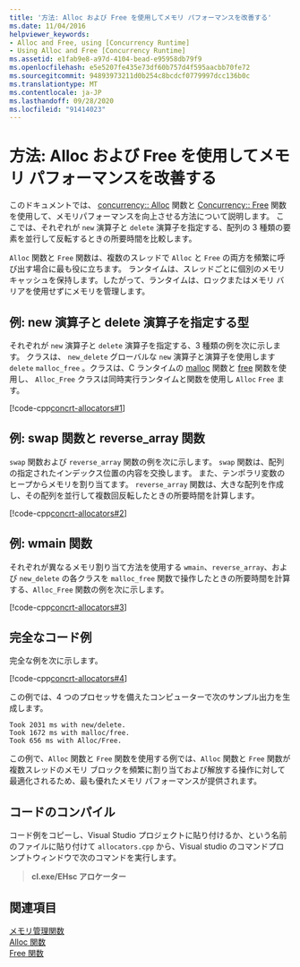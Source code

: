 ```yaml
---
title: '方法: Alloc および Free を使用してメモリ パフォーマンスを改善する'
ms.date: 11/04/2016
helpviewer_keywords:
- Alloc and Free, using [Concurrency Runtime]
- Using Alloc and Free [Concurrency Runtime]
ms.assetid: e1fab9e8-a97d-4104-bead-e95958db79f9
ms.openlocfilehash: e5e5207fe435e73df60b757d4f595aacbb70fe72
ms.sourcegitcommit: 94893973211d0b254c8bcdcf0779997dcc136b0c
ms.translationtype: MT
ms.contentlocale: ja-JP
ms.lasthandoff: 09/28/2020
ms.locfileid: "91414023"
---
```

# <a name="how-to-use-alloc-and-free-to-improve-memory-performance"></a>方法: Alloc および Free を使用してメモリ パフォーマンスを改善する

このドキュメントでは、 [concurrency:: Alloc](reference/concurrency-namespace-functions.md#alloc) 関数と [Concurrency:: Free](reference/concurrency-namespace-functions.md#free) 関数を使用して、メモリパフォーマンスを向上させる方法について説明します。 ここでは、それぞれが `new` 演算子と `delete` 演算子を指定する、配列の 3 種類の要素を並行して反転するときの所要時間を比較します。

`Alloc` 関数と `Free` 関数は、複数のスレッドで `Alloc` と `Free` の両方を頻繁に呼び出す場合に最も役に立ちます。 ランタイムは、スレッドごとに個別のメモリ キャッシュを保持します。したがって、ランタイムは、ロックまたはメモリ バリアを使用せずにメモリを管理します。

## <a name="example-types-that-specify-new-and-delete-operators"></a>例: new 演算子と delete 演算子を指定する型

それぞれが `new` 演算子と `delete` 演算子を指定する、3 種類の例を次に示します。 クラスは、 `new_delete` グローバルな `new` 演算子と演算子を使用します `delete` `malloc_free` 。クラスは、C ランタイムの [malloc](../../c-runtime-library/reference/malloc.md) 関数と [free](../../c-runtime-library/reference/free.md) 関数を使用し、 `Alloc_Free` クラスは同時実行ランタイムと関数を使用し `Alloc` `Free` ます。

[!code-cpp[concrt-allocators#1](../../parallel/concrt/codesnippet/cpp/how-to-use-alloc-and-free-to-improve-memory-performance_1.cpp)]

## <a name="example-swap-and-reverse_array-functions"></a>例: swap 関数と reverse_array 関数

`swap` 関数および `reverse_array` 関数の例を次に示します。 `swap` 関数は、配列の指定されたインデックス位置の内容を交換します。 また、テンポラリ変数のヒープからメモリを割り当てます。 `reverse_array` 関数は、大きな配列を作成し、その配列を並行して複数回反転したときの所要時間を計算します。

[!code-cpp[concrt-allocators#2](../../parallel/concrt/codesnippet/cpp/how-to-use-alloc-and-free-to-improve-memory-performance_2.cpp)]

## <a name="example-wmain-function"></a>例: wmain 関数

それぞれが異なるメモリ割り当て方法を使用する `wmain`、`reverse_array`、および `new_delete` の各クラスを `malloc_free` 関数で操作したときの所要時間を計算する、`Alloc_Free` 関数の例を次に示します。

[!code-cpp[concrt-allocators#3](../../parallel/concrt/codesnippet/cpp/how-to-use-alloc-and-free-to-improve-memory-performance_3.cpp)]

## <a name="complete-code-example"></a>完全なコード例

完全な例を次に示します。

[!code-cpp[concrt-allocators#4](../../parallel/concrt/codesnippet/cpp/how-to-use-alloc-and-free-to-improve-memory-performance_4.cpp)]

この例では、4 つのプロセッサを備えたコンピューターで次のサンプル出力を生成します。

```Output
Took 2031 ms with new/delete.
Took 1672 ms with malloc/free.
Took 656 ms with Alloc/Free.
```

この例で、`Alloc` 関数と `Free` 関数を使用する例では、`Alloc` 関数と `Free` 関数が複数スレッドのメモリ ブロックを頻繁に割り当ておよび解放する操作に対して最適化されるため、最も優れたメモリ パフォーマンスが提供されます。

## <a name="compiling-the-code"></a>コードのコンパイル

コード例をコピーし、Visual Studio プロジェクトに貼り付けるか、という名前のファイルに貼り付けて `allocators.cpp` から、Visual studio のコマンドプロンプトウィンドウで次のコマンドを実行します。

> **cl.exe/EHsc アロケーター**

## <a name="see-also"></a>関連項目

[メモリ管理関数](../../parallel/concrt/memory-management-functions.md)<br/>
[Alloc 関数](reference/concurrency-namespace-functions.md#alloc)<br/>
[Free 関数](reference/concurrency-namespace-functions.md#free)
